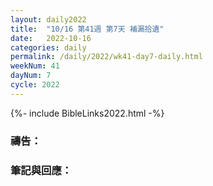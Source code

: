 ```yaml
---
layout: daily2022
title:  "10/16 第41週 第7天 補漏拾遺"
date:   2022-10-16
categories: daily
permalink: /daily/2022/wk41-day7-daily.html
weekNum: 41
dayNum: 7
cycle: 2022
---
```


{%- include BibleLinks2022.html -%}

### 禱告：

### 筆記與回應：
